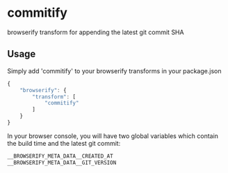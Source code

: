 commitify
============

browserify transform for appending the latest git commit SHA

Usage
-----
Simply add 'commitify' to your browserify transforms in your package.json
```js
{
    "browserify": {
        "transform": [
            "commitify"
        ]
    }
}
```

In your browser console, you will have two global variables which contain the build time and the latest git commit:
```js
__BROWSERIFY_META_DATA__CREATED_AT
__BROWSERIFY_META_DATA__GIT_VERSION
```
